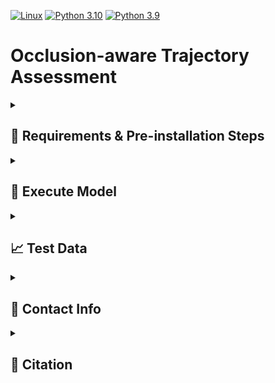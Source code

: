 
[![Linux](https://img.shields.io/badge/os-linux-blue.svg)](https://www.linux.org/)
[![Python 3.10](https://img.shields.io/badge/python-3.10-blue.svg)](https://www.python.org/downloads/release/python-3100/) [![Python 3.9](https://img.shields.io/badge/python-3.9-blue.svg)](https://www.python.org/downloads/release/python-390/)


# Occlusion-aware Trajectory Assessment

<details>
<summary> <h2> 🔧 Requirements & Pre-installation Steps </h2> </summary>

### Requirements
The software is  developed and tested on recent versions of Linux. We strongly recommend to use [Ubuntu 22.04](https://ubuntu.com/download/desktop) or higher.
For the python installation, we suggest the usage of Virtual Environment with Python 3.10 or Python 3.9
For the development IDE we suggest [PyCharm](http://www.jetbrains.com/pycharm/)

### Pre-installation Steps
1. Make sure that the following **dependencies** are installed on your system for the C++ implementation:
   * [Eigen3](https://eigen.tuxfamily.org/dox/) 
     * On Ubuntu: `sudo apt-get install libeigen3-dev`
   * [Boost](https://www.boost.org/)
     * On Ubuntu: `sudo apt-get install libboost-all-dev`
   * [OpenMP](https://www.openmp.org/) 
     * On Ubuntu: `sudo apt-get install libomp-dev`
   * [python3.10-full](https://packages.ubuntu.com/jammy/python3.10-full) 
        * On Ubuntu: `sudo apt-get install python3.10-full` and `sudo apt-get install python3.10-dev`

2. **Clone** this repository & create a new virtual environment `python3.10 -m venv venv`

3. **Install** the package:
    * Source & Install the package via pip: `source venv/bin/activate` & `pip install -r .`
    * Everything should install automatically. If not please write [korbinian.moller@tum.de](mailto:korbinian.moller@tum.de).


</details>


<details>
<summary> <h2> 🔧 Execute Model </h2> </summary>

To execute the main with an example Frenet Planning algorithm from [here](https://github.com/TUM-AVS/Frenetix-Motion-Planner), do the following steps: 

1. Install Frenetix-Motion-Planner with `pip install frenetix-motion-planner`
2. **OPTIONAL:** Configurate Occlusion Module or Planner in `configurations` folder.
3. Execute `python3 main.py`

</details>




<details>
<summary> <h2> 📈 Test Data </h2> </summary>

Additional scenarios can be found [here](https://commonroad.in.tum.de/scenarios).

</details>


<details>
<summary> <h2> 📇 Contact Info </h2> </summary>

[Korbinian Moller](mailto:korbinian.moller@tum.de),
Professorship Autonomous Vehicle Systems,
School of Engineering and Design,
Technical University of Munich,
85748 Garching,
Germany

[Rainer Trauth](mailto:rainer.trauth@tum.de),
Institute of Automotive Technology,
School of Engineering and Design,
Technical University of Munich,
85748 Garching,
Germany

[Johannes Betz](mailto:johannes.betz@tum.de),
Professorship Autonomous Vehicle Systems,
School of Engineering and Design,
Technical University of Munich,
85748 Garching,
Germany

</details>

<details>
<summary> <h2> 📃 Citation </h2> </summary>
   
If you use this repository for any academic work, please cite our code:
- [Occlusion-aware Planning](https://arxiv.org/abs/2402.01507)

```bibtex
@misc{moller2024overcoming,
      title={Overcoming Blind Spots: Occlusion Considerations for Improved Autonomous Driving Safety}, 
      author={Korbinian Moller and Rainer Trauth and Johannes Betz},
      year={2024},
      eprint={2402.01507},
      archivePrefix={arXiv},
      primaryClass={cs.RO}
}
```
</details>
